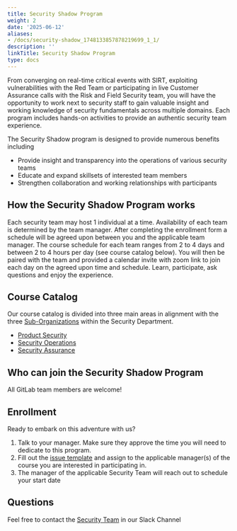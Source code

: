 ```yaml
---
title: Security Shadow Program
weight: 2
date: '2025-06-12'
aliases:
- /docs/security-shadow_1748133857878219699_1_1/
description: ''
linkTitle: Security Shadow Program
type: docs
---
```


From converging on real-time critical events with SIRT, exploiting vulnerabilities with the Red Team or participating in live Customer Assurance calls with the Risk and Field Security team, you will have the opportunity to work next to security staff to gain valuable insight and working knowledge of security fundamentals across multiple domains. Each program includes hands-on activities to provide an authentic security team experience.

The Security Shadow program is designed to provide numerous benefits including

- Provide insight and transparency into the operations of various security teams
- Educate and expand skillsets of interested team members
- Strengthen collaboration and working relationships with participants

## How the Security Shadow Program works

Each security team may host 1 individual at a time.  Availability of each team is determined by the team manager.  After completing the enrollment form a schedule will be agreed upon between you and the applicable team manager.  The course schedule for each team ranges from 2 to 4 days and between 2 to 4 hours per day (see course catalog below).  You will then be paired with the team and provided a calendar invite with zoom link to join each day on the agreed upon time and schedule.  Learn, participate, ask questions and enjoy the experience.

## Course Catalog

Our course catalog is divided into three main areas in alignment with the three [Sub-Organizations](/handbook/security/#division-structure) within the Security Department.

- [Product Security](/handbook/security/security-shadow-sec-eng-res/)
- [Security Operations](/handbook/security/security-operations/sirt/security-shadow-security-operations/)
- [Security Assurance](/handbook/security/security-shadow-security-assurance/)

## Who can join the Security Shadow Program

All GitLab team members are welcome!

## Enrollment

Ready to embark on this adventure with us?

1. Talk to your manager. Make sure they approve the time you will need to dedicate to this program.
1. Fill out the [issue template](https://gitlab.com/gitlab-com/gl-security/security-managers/security-shadow-program/-/issues/new?description_template=security-shadow-onboarding) and assign to the applicable manager(s) of the course you are interested in participating in.
1. The manager of the applicable Security Team will reach out to schedule your start date

## Questions

Feel free to contact the [Security Team](https://gitlab.slack.com/archives/CM74JMLTU) in our Slack Channel
